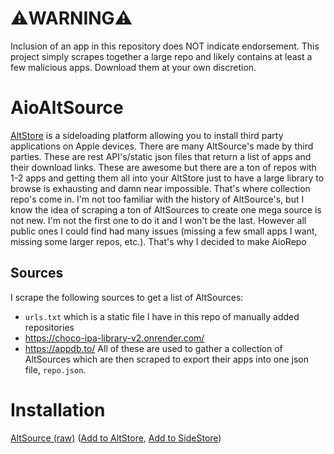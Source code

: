 # ⚠️WARNING⚠️
Inclusion of an app in this repository does NOT indicate endorsement. This project simply scrapes together a large repo and likely contains at least a few malicious apps. Download them at your own discretion.
# AioAltSource
[AltStore](https://altstore.io/) is a sideloading platform allowing you to install third party applications on Apple devices. There are many AltSource's made by third parties. These are rest API's/static json files that return a list of apps and their download links. These are awesome but there are a ton of repos with 1-2 apps and getting them all into your AltStore just to have a large library to browse is exhausting and damn near impossible. That's where collection repo's come in. I'm not too familiar with the history of AltSource's, but I know the idea of scraping a ton of AltSources to create one mega source is not new. I'm not the first one to do it and I won't be the last. However all public ones I could find had many issues (missing a few small apps I want, missing some larger repos, etc.). That's why I decided to make AioRepo
## Sources
I scrape the following sources to get a list of AltSources:
- `urls.txt` which is a static file I have in this repo of manually added repositories
- https://choco-ipa-library-v2.onrender.com/
- https://appdb.to/
All of these are used to gather a collection of AltSources which are then scraped to export their apps into one json file, `repo.json`.
# Installation
[AltSource (raw)](https://raw.githubusercontent.com/RagingEnby/AioRepo/refs/heads/master/repo.json) 
([Add to AltStore](https://intradeus.github.io/http-protocol-redirector?r=altstore://source?url=https://raw.githubusercontent.com/RagingEnby/AioRepo/refs/heads/master/repo.json), 
[Add to SideStore](https://intradeus.github.io/http-protocol-redirector?r=sidestore://source?url=https://raw.githubusercontent.com/RagingEnby/AioRepo/refs/heads/master/repo.json))